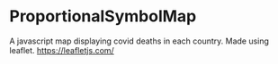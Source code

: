 # ProportionalSymbolMap
A javascript map displaying covid deaths in each country.
Made using leaflet. https://leafletjs.com/
